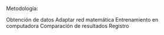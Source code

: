 Metodología:

Obtención de datos
Adaptar red matemática
Entrenamiento en computadora
Comparación de resultados
Registro

